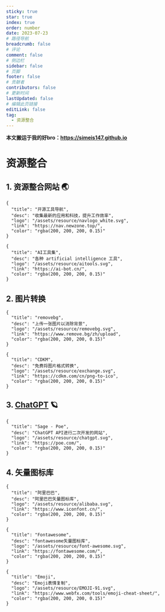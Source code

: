 ```yaml
---
sticky: true
star: true
index: true
order: number
date: 2023-07-23
# 路径导航
breadcrumb: false
# 评论
comment: false
# 侧边栏
sidebar: false
# 页脚
footer: false
# 贡献者
contributors: false
# 更新时间
lastUpdated: false
# 编辑此页链接
editLink: false
tag: 
  - 资源整合
---
```

**本文搬运于我的好bro：https://simeis147.github.io**

# 资源整合

## 1. 资源整合网站 🌏

```card:json
{
  "title": "开源工具导航",
  "desc": "收集最新的应用和科技，提升工作效率",
  "logo": "/assets/resource/navlogo_white.svg",
  "link": "https://nav.newzone.top/",
  "color": "rgba(200, 200, 200, 0.15)"
}
```

```card:json
{
  "title": "AI工具集",
  "desc": "各种 artificial intelligence 工具",
  "logo": "/assets/resource/aitools.svg",
  "link": "https://ai-bot.cn/",
  "color": "rgba(200, 200, 200, 0.15)"
}
```

## 2. 图片转换

```card:json
{
  "title": "removebg",
  "desc": "上传一张图片以消除背景",
  "logo": "/assets/resource/removebg.svg",
  "link": "https://www.remove.bg/zh/upload",
  "color": "rgba(200, 200, 200, 0.15)"
}
```

```card:json
{
  "title": "CDKM",
  "desc": "免费将图片格式转换",
  "logo": "/assets/resource/exchange.svg",
  "link": "https://cdkm.com/cn/png-to-ico",
  "color": "rgba(200, 200, 200, 0.15)"
}
```

## 3. [ChatGPT](https://chat.openai.com/) 🪐

```card:json
{
  "title": "Sage - Poe",
  "desc": "ChatGPT API进行二次开发的网站",
  "logo": "/assets/resource/chatgpt.svg",
  "link": "https://poe.com/",
  "color": "rgba(200, 200, 200, 0.15)"
}
```

## 4. 矢量图标库

```card:json
{
  "title": "阿里巴巴",
  "desc": "阿里巴巴矢量图标库",
  "logo": "/assets/resource/alibaba.svg",
  "link": "https://www.iconfont.cn/",
  "color": "rgba(200, 200, 200, 0.15)"
}
```

```card:json
{
  "title": "Fontawesome",
  "desc": "fontawesome矢量图标库",
  "logo": "/assets/resource/font-awesome.svg",
  "link": "https://fontawesome.com/",
  "color": "rgba(200, 200, 200, 0.15)"
}
```

```card:json
{
  "title": "Emoji",
  "desc": "Emoji表情复制",
  "logo": "/assets/resource/EMOJI-91.svg",
  "link": "https://www.webfx.com/tools/emoji-cheat-sheet/",
  "color": "rgba(200, 200, 200, 0.15)"
}
```
